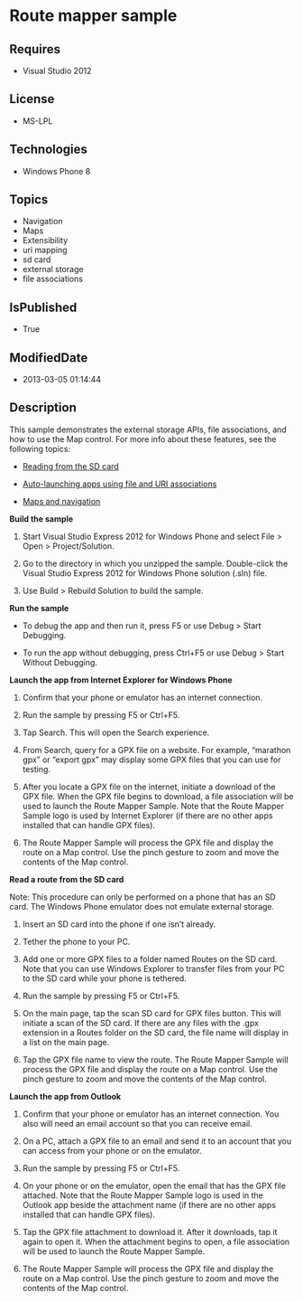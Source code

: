 # Route mapper sample
## Requires
* Visual Studio 2012
## License
* MS-LPL
## Technologies
* Windows Phone 8
## Topics
* Navigation
* Maps
* Extensibility
* uri mapping
* sd card
* external storage
* file associations
## IsPublished
* True
## ModifiedDate
* 2013-03-05 01:14:44
## Description

<div id="mainBody">
<p></p>
<div class="introduction">
<p>This sample demonstrates the external storage APIs, file associations, and how to use the Map control. For more info about these features, see the following topics:</p>
<ul>
<li>
<p><a href="http://msdn.microsoft.com/library/windowsphone/develop/jj720573(v=vs.105).aspx">Reading from the SD card</a>
</p>
</li><li>
<p><a href="http://msdn.microsoft.com/library/windowsphone/develop/jj206987(v=vs.105).aspx">Auto-launching apps using file and URI associations</a>
</p>
</li><li>
<p><a href="http://msdn.microsoft.com/library/windowsphone/develop/jj207045(v=vs.105).aspx">Maps and navigation</a>
</p>
</li></ul>
<p></p>
<p><b>Build the sample</b> </p>
<ol>
<li>
<p>Start Visual Studio Express 2012 for Windows&nbsp;Phone and select <span class="ui">
File</span> &gt; <span class="ui">Open</span> &gt; <span class="ui">Project/Solution</span>.</p>
</li><li>
<p>Go to the directory in which you unzipped the sample. Double-click the Visual Studio Express 2012 for Windows&nbsp;Phone solution (<span class="label">.sln</span>) file.
</p>
</li><li>
<p>Use <span class="ui">Build</span> &gt; <span class="ui">Rebuild Solution</span> to build the sample.
</p>
</li></ol>
<p></p>
<p><b>Run the sample</b> </p>
<ul>
<li>
<p>To debug the app and then run it, press F5 or use <span class="ui">Debug</span> &gt;
<span class="ui">Start Debugging</span>. </p>
</li><li>
<p>To run the app without debugging, press Ctrl&#43;F5 or use <span class="ui">Debug</span> &gt;
<span class="ui">Start Without Debugging</span>. </p>
</li></ul>
<p></p>
<p><b>Launch the app from Internet Explorer for Windows Phone</b> </p>
<ol>
<li>
<p>Confirm that your phone or emulator has an internet connection. </p>
</li><li>
<p>Run the sample by pressing F5 or Ctrl&#43;F5. </p>
</li><li>
<p>Tap <span class="ui">Search</span>. This will open the <span class="ui">Search</span> experience.
</p>
</li><li>
<p>From <span class="ui">Search</span>, query for a GPX file on a website. For example, “marathon gpx” or “export gpx” may display some GPX files that you can use for testing.
</p>
</li><li>
<p>After you locate a GPX file on the internet, initiate a download of the GPX file. When the GPX file begins to download, a file association will be used to launch the Route Mapper Sample. Note that the Route Mapper Sample logo is used by Internet Explorer
 (if there are no other apps installed that can handle GPX files). </p>
</li><li>
<p>The Route Mapper Sample will process the GPX file and display the route on a Map control. Use the pinch gesture to zoom and move the contents of the Map control.
</p>
</li></ol>
<p><b>Read a route from the SD card</b> </p>
<p><span class="label">Note:</span> This procedure can only be performed on a phone that has an SD card. The Windows&nbsp;Phone emulator does not emulate external storage.</p>
<ol>
<li>
<p>Insert an SD card into the phone if one isn’t already. </p>
</li><li>
<p>Tether the phone to your PC. </p>
</li><li>
<p>Add one or more GPX files to a folder named <span class="code">Routes</span> on the SD card. Note that you can use Windows Explorer to transfer files from your PC to the SD card while your phone is tethered.
</p>
</li><li>
<p>Run the sample by pressing F5 or Ctrl&#43;F5. </p>
</li><li>
<p>On the main page, tap the <span class="ui">scan SD card for GPX files</span> button. This will initiate a scan of the SD card. If there are any files with the .gpx extension in a
<span class="code">Routes</span> folder on the SD card, the file name will display in a list on the main page.
</p>
</li><li>
<p>Tap the GPX file name to view the route. The Route Mapper Sample will process the GPX file and display the route on a Map control. Use the pinch gesture to zoom and move the contents of the Map control.
</p>
</li></ol>
<p><b>Launch the app from Outlook</b> </p>
<ol>
<li>
<p>Confirm that your phone or emulator has an internet connection. You also will need an email account so that you can receive email.
</p>
</li><li>
<p>On a PC, attach a GPX file to an email and send it to an account that you can access from your phone or on the emulator.
</p>
</li><li>
<p>Run the sample by pressing F5 or Ctrl&#43;F5. </p>
</li><li>
<p>On your phone or on the emulator, open the email that has the GPX file attached. Note that the Route Mapper Sample logo is used in the Outlook app beside the attachment name (if there are no other apps installed that can handle GPX files).
</p>
</li><li>
<p>Tap the GPX file attachment to download it. After it downloads, tap it again to open it. When the attachment begins to open, a file association will be used to launch the Route Mapper Sample.
</p>
</li><li>
<p>The Route Mapper Sample will process the GPX file and display the route on a Map control. Use the pinch gesture to zoom and move the contents of the Map control.
</p>
</li></ol>
</div>
</div>
